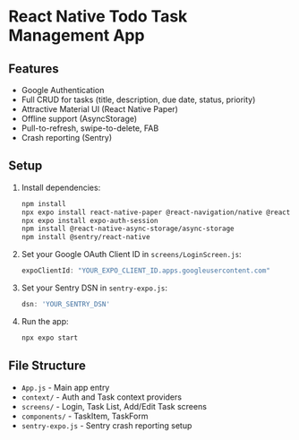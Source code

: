 # React Native Todo Task Management App

## Features
- Google Authentication
- Full CRUD for tasks (title, description, due date, status, priority)
- Attractive Material UI (React Native Paper)
- Offline support (AsyncStorage)
- Pull-to-refresh, swipe-to-delete, FAB
- Crash reporting (Sentry)

## Setup

1. Install dependencies:
   ```sh
   npm install
   npx expo install react-native-paper @react-navigation/native @react-navigation/bottom-tabs @react-navigation/native-stack
   npx expo install expo-auth-session
   npm install @react-native-async-storage/async-storage
   npm install @sentry/react-native
   ```

2. Set your Google OAuth Client ID in `screens/LoginScreen.js`:
   ```js
   expoClientId: "YOUR_EXPO_CLIENT_ID.apps.googleusercontent.com"
   ```

3. Set your Sentry DSN in `sentry-expo.js`:
   ```js
   dsn: 'YOUR_SENTRY_DSN'
   ```

4. Run the app:
   ```sh
   npx expo start
   ```

## File Structure
- `App.js` - Main app entry
- `context/` - Auth and Task context providers
- `screens/` - Login, Task List, Add/Edit Task screens
- `components/` - TaskItem, TaskForm
- `sentry-expo.js` - Sentry crash reporting setup 